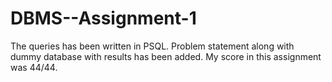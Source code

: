 # DBMS--Assignment-1

The queries has been written in PSQL. Problem statement along with dummy database with results has been added. My score in this assignment was 44/44. 
